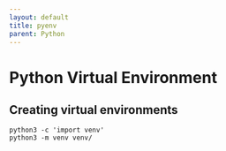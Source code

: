 ```yaml
---
layout: default
title: pyenv
parent: Python
---
```


# Python Virtual Environment

## Creating virtual environments

```shell
python3 -c 'import venv'
python3 -m venv venv/
```
